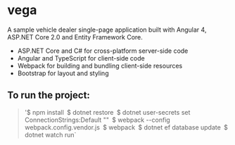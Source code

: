 # vega
A sample vehicle dealer single-page application built with Angular 4, ASP.NET Core 2.0 and Entity Framework Core.

- ASP.NET Core and C# for cross-platform server-side code
- Angular and TypeScript for client-side code
- Webpack for building and bundling client-side resources
- Bootstrap for layout and styling


## To run the project:

>'$ npm install`
>`$ dotnet restore`
>`$ dotnet user-secrets set ConnectionStrings:Default "<YOUR CONNETION STRING>"`
>`$ webpack --config webpack.config.vendor.js`
> `$ webpack`
> `$ dotnet ef database update`
> `$ dotnet watch run`